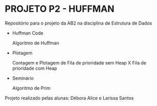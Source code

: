 # PROJETO P2 - HUFFMAN

Repositório para o projeto da AB2 na disciplina de Estrutura de Dados

- Huffman Code

  Algoritmo de Huffman

- Plotagem

  Contagem e Plotagem de Fila de prioridade sem Heap X Fila de prioridade com Heap

- Seminário

  Algoritmo de Prim
  
Projeto realizado pelas alunas: Débora Alice e Larissa Santos
